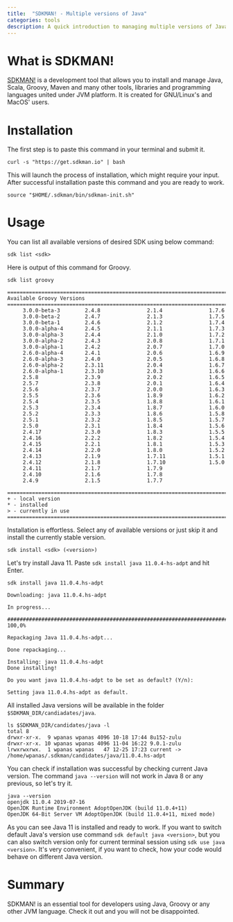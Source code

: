 ```yaml
---
title:  "SDKMAN! - Multiple versions of Java"
categories: tools
description: A quick introduction to managing multiple versions of Java
---
```

# What is SDKMAN!

[SDKMAN!](https://sdkman.io/) is a development tool that allows you to install and manage Java, Scala, Groovy, Maven and many other tools, libraries and programming languages united under JVM platform. It is created for GNU/Linux's and MacOS' users.

# Installation

The first step is to paste this command in your terminal and submit it.

```shell
curl -s "https://get.sdkman.io" | bash
```
This will launch the process of installation, which might require your input. After successful installation paste this command and you are ready to work.

```shell
source "$HOME/.sdkman/bin/sdkman-init.sh"
```

# Usage

You can list all available versions of desired SDK using below command:

```shell
sdk list <sdk>
```

Here is output of this command for Groovy.

```shell
sdk list groovy

================================================================================
Available Groovy Versions
================================================================================
     3.0.0-beta-3        2.4.8               2.1.4               1.7.6          
     3.0.0-beta-2        2.4.7               2.1.3               1.7.5          
     3.0.0-beta-1        2.4.6               2.1.2               1.7.4          
     3.0.0-alpha-4       2.4.5               2.1.1               1.7.3          
     3.0.0-alpha-3       2.4.4               2.1.0               1.7.2          
     3.0.0-alpha-2       2.4.3               2.0.8               1.7.1          
     3.0.0-alpha-1       2.4.2               2.0.7               1.7.0          
     2.6.0-alpha-4       2.4.1               2.0.6               1.6.9          
     2.6.0-alpha-3       2.4.0               2.0.5               1.6.8          
     2.6.0-alpha-2       2.3.11              2.0.4               1.6.7          
     2.6.0-alpha-1       2.3.10              2.0.3               1.6.6          
     2.5.8               2.3.9               2.0.2               1.6.5          
     2.5.7               2.3.8               2.0.1               1.6.4          
     2.5.6               2.3.7               2.0.0               1.6.3          
     2.5.5               2.3.6               1.8.9               1.6.2          
     2.5.4               2.3.5               1.8.8               1.6.1          
     2.5.3               2.3.4               1.8.7               1.6.0          
     2.5.2               2.3.3               1.8.6               1.5.8          
     2.5.1               2.3.2               1.8.5               1.5.7          
     2.5.0               2.3.1               1.8.4               1.5.6          
     2.4.17              2.3.0               1.8.3               1.5.5          
     2.4.16              2.2.2               1.8.2               1.5.4          
     2.4.15              2.2.1               1.8.1               1.5.3          
     2.4.14              2.2.0               1.8.0               1.5.2          
     2.4.13              2.1.9               1.7.11              1.5.1          
     2.4.12              2.1.8               1.7.10              1.5.0          
     2.4.11              2.1.7               1.7.9                              
     2.4.10              2.1.6               1.7.8                              
     2.4.9               2.1.5               1.7.7                              

================================================================================
+ - local version
* - installed
> - currently in use
================================================================================
```

Installation is effortless. Select any of available versions or just skip it and install the currently stable version.

```shell
sdk install <sdk> (<version>)
```

Let's try install Java 11. Paste `sdk install java 11.0.4-hs-adpt` and hit Enter.

```shell
sdk install java 11.0.4.hs-adpt

Downloading: java 11.0.4.hs-adpt

In progress...

######################################################################## 100,0%

Repackaging Java 11.0.4.hs-adpt...

Done repackaging...

Installing: java 11.0.4.hs-adpt
Done installing!

Do you want java 11.0.4.hs-adpt to be set as default? (Y/n): 

Setting java 11.0.4.hs-adpt as default.
```

All installed Java versions will be available in the folder `$SDKMAN_DIR/candiadates/java`. 

```shell
ls $SDKMAN_DIR/candidates/java -l
total 8
drwxr-xr-x.  9 wpanas wpanas 4096 10-18 17:44 8u152-zulu
drwxr-xr-x. 10 wpanas wpanas 4096 11-04 16:22 9.0.1-zulu
lrwxrwxrwx.  1 wpanas wpanas   47 12-25 17:23 current -> /home/wpanas/.sdkman/candidates/java/11.0.4.hs-adpt
```
You can check if installation was successful by checking current Java version. The command `java --version` will not work in Java 8 or any previous, so let's try it.

```shell
java --version
openjdk 11.0.4 2019-07-16
OpenJDK Runtime Environment AdoptOpenJDK (build 11.0.4+11)
OpenJDK 64-Bit Server VM AdoptOpenJDK (build 11.0.4+11, mixed mode)
```

As you can see Java 11 is installed and ready to work. If you want to switch default Java's version use command `sdk default java <version>`, but you can also switch version only for current terminal session using `sdk use java <version>`. It's very convenient, if you want to check, how your code would behave on different Java version.

# Summary

SDKMAN! is an essential tool for developers using Java, Groovy or any other JVM language. Check it out and you will not be disappointed.